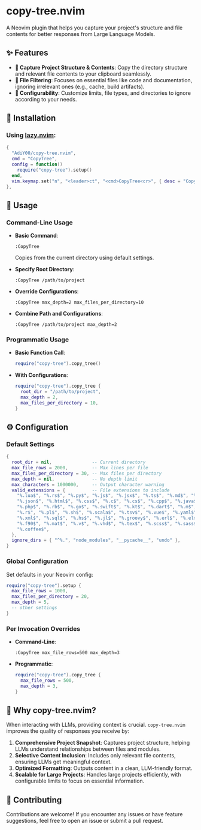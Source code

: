 # copy-tree.nvim
A Neovim plugin that helps you capture your project's structure and file contents for better responses from Large Language Models.

## ✨ Features
- **📁 Capture Project Structure & Contents**: Copy the directory structure and relevant file contents to your clipboard seamlessly.
- **🎯 File Filtering**: Focuses on essential files like code and documentation, ignoring irrelevant ones (e.g., cache, build artifacts).
- **🔧 Configurability**: Customize limits, file types, and directories to ignore according to your needs.

## 🚀 Installation

### Using [lazy.nvim](https://github.com/folke/lazy.nvim):

```lua
{
  "AdiY00/copy-tree.nvim",
  cmd = "CopyTree",
  config = function()
    require("copy-tree").setup()
  end,
  vim.keymap.set("n", "<leader>ct", "<cmd>CopyTree<cr>", { desc = "Copy project structure from current directory" }),
},
```

## 📖 Usage

### Command-Line Usage

- **Basic Command**:
  ```vim
  :CopyTree
  ```
  Copies from the current directory using default settings.

- **Specify Root Directory**:
  ```vim
  :CopyTree /path/to/project
  ```

- **Override Configurations**:
  ```vim
  :CopyTree max_depth=2 max_files_per_directory=10
  ```

- **Combine Path and Configurations**:
  ```vim
  :CopyTree /path/to/project max_depth=2
  ```

### Programmatic Usage

- **Basic Function Call**:
  ```lua
  require("copy-tree").copy_tree()
  ```

- **With Configurations**:
  ```lua
  require("copy-tree").copy_tree {
    root_dir = "/path/to/project",
    max_depth = 2,
    max_files_per_directory = 10,
  }
  ```

## ⚙️ Configuration

### Default Settings
```lua
{
  root_dir = nil,               -- Current directory
  max_file_rows = 2000,         -- Max lines per file
  max_files_per_directory = 30, -- Max files per directory
  max_depth = nil,              -- No depth limit
  max_characters = 1000000,     -- Output character warning
  valid_extensions = {          -- File extensions to include
    "%.lua$", "%.rs$", "%.py$", "%.js$", "%.jsx$", "%.ts$", "%.md$", "%.txt$",
    "%.json$", "%.html$", "%.css$", "%.c$", "%.cs$", "%.cpp$", "%.java$",
    "%.php$", "%.rb$", "%.go$", "%.swift$", "%.kt$", "%.dart$", "%.m$",
    "%.r$", "%.pl$", "%.sh$", "%.scala$", "%.tsv$", "%.vue$", "%.yaml$",
    "%.xml$", "%.sql$", "%.hs$", "%.jl$", "%.groovy$", "%.erl$", "%.elm$",
    "%.f90$", "%.mat$", "%.v$", "%.vhd$", "%.tex$", "%.scss$", "%.sass$",
    "%.coffee$",
  },
  ignore_dirs = { "^%.", "node_modules", "__pycache__", "undo" },
}
```

### Global Configuration
Set defaults in your Neovim config:

```lua
require("copy-tree").setup {
  max_file_rows = 1000,
  max_files_per_directory = 20,
  max_depth = 5,
  -- other settings
}
```

### Per Invocation Overrides

- **Command-Line**:
  ```vim
  :CopyTree max_file_rows=500 max_depth=3
  ```

- **Programmatic**:
  ```lua
  require("copy-tree").copy_tree {
    max_file_rows = 500,
    max_depth = 3,
  }
  ```

## 🤖 Why copy-tree.nvim?

When interacting with LLMs, providing context is crucial. `copy-tree.nvim` improves the quality of responses you receive by:

1. **Comprehensive Project Snapshot**: Captures project structure, helping LLMs understand relationships between files and modules.
2. **Selective Content Inclusion**: Includes only relevant file contents, ensuring LLMs get meaningful context.
3. **Optimized Formatting**: Outputs content in a clean, LLM-friendly format.
4. **Scalable for Large Projects**: Handles large projects efficiently, with configurable limits to focus on essential information.

## 🤝 Contributing

Contributions are welcome! If you encounter any issues or have feature suggestions, feel free to open an issue or submit a pull request.

